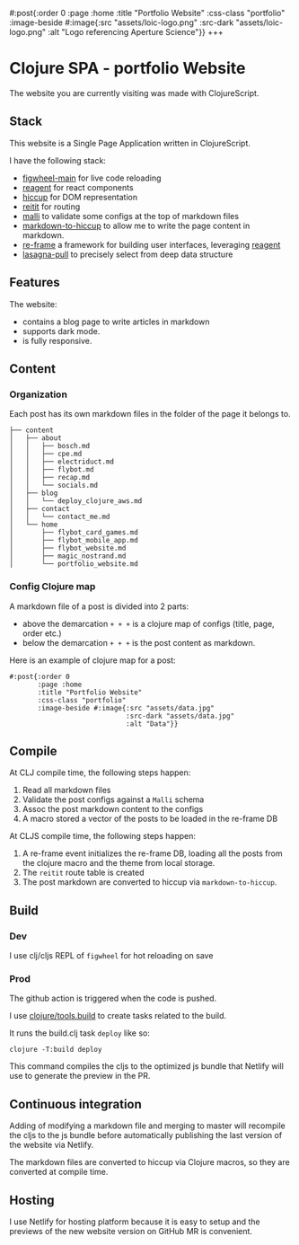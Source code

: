 #:post{:order 0
       :page :home
       :title "Portfolio Website"
       :css-class "portfolio"
       :image-beside #:image{:src "assets/loic-logo.png"
                             :src-dark "assets/loic-logo.png"
                             :alt "Logo referencing Aperture Science"}}
+++
# Clojure SPA - portfolio Website

The website you are currently visiting was made with ClojureScript.

## Stack

This website is a Single Page Application written in ClojureScript.

I have the following stack:
- [figwheel-main](https://figwheel.org/) for live code reloading
- [reagent](https://github.com/reagent-project/reagent) for react components
- [hiccup](https://github.com/weavejester/hiccup) for DOM representation
- [reitit](https://github.com/metosin/reitit) for routing
- [malli](https://github.com/metosin/malli) to validate some configs at the top of markdown files
- [markdown-to-hiccup](https://github.com/mpcarolin/markdown-to-hiccup) to allow me to write the page content in markdown.
- [re-frame](https://github.com/day8/re-frame) a framework for building user interfaces, leveraging [reagent](https://github.com/reagent-project/reagent)
- [lasagna-pull](https://github.com/flybot-sg/lasagna-pull) to precisely select from deep data structure

## Features

The website:
- contains a blog page to write articles in markdown
- supports dark mode.
- is fully responsive.

## Content

### Organization

Each post has its own markdown files in the folder of the page it belongs to.

```
├── content
│   ├── about
│   │   ├── bosch.md
│   │   ├── cpe.md
│   │   ├── electriduct.md
│   │   ├── flybot.md
│   │   ├── recap.md
│   │   └── socials.md
│   ├── blog
│   │   └── deploy_clojure_aws.md
│   ├── contact
│   │   └── contact_me.md
│   └── home
│       ├── flybot_card_games.md
│       ├── flybot_mobile_app.md
│       ├── flybot_website.md
│       ├── magic_nostrand.md
│       └── portfolio_website.md
```

### Config Clojure map

A markdown file of a post is divided into 2 parts:
- above the demarcation `+ + +` is a clojure map of configs (title, page, order etc.)
- below the demarcation `+ + +` is the post content as markdown.

Here is an example of clojure map for a post:

```
#:post{:order 0
       :page :home
       :title "Portfolio Website"
       :css-class "portfolio"
       :image-beside #:image{:src "assets/data.jpg"
                             :src-dark "assets/data.jpg"
                             :alt "Data"}}
```

## Compile

At CLJ compile time, the following steps happen:
1. Read all markdown files
2. Validate the post configs against a `Malli` schema
3. Assoc the post markdown content to the configs 
4. A macro stored a vector of the posts to be loaded in the re-frame DB

At CLJS compile time, the following steps happen:
1. A re-frame event initializes the re-frame DB, loading all the posts from the clojure macro and the theme from local storage.
2. The `reitit` route table is created
3. The post markdown are converted to hiccup via `markdown-to-hiccup`. 

## Build

### Dev

I use clj/cljs REPL of `figwheel` for hot reloading on save

### Prod

The github action is triggered when the code is pushed.

I use [clojure/tools.build](https://github.com/clojure/tools.build) to create tasks related to the build.

It runs the build.clj task `deploy` like so:

```
clojure -T:build deploy
```

This command compiles the cljs to the optimized js bundle that Netlify will use to generate the preview in the PR.

## Continuous integration

Adding of modifying a markdown file and merging to master will recompile the cljs to the js bundle before automatically publishing the last version of the website via Netlify.

The markdown files are converted to hiccup via Clojure macros, so they are converted at compile time.

## Hosting

I use Netlify for hosting platform because it is easy to setup and the previews of the new website version on GitHub MR is convenient.